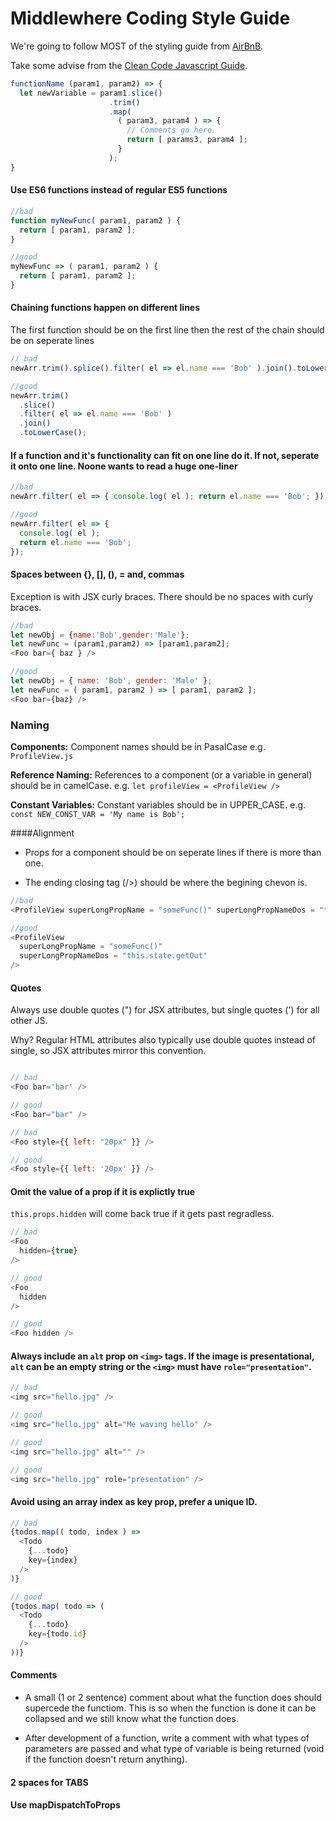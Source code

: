 # Middlewhere Coding Style Guide
We're going to follow MOST of the styling guide from [AirBnB](https://github.com/airbnb/javascript/tree/master/react).

Take some advise from the [Clean Code Javascript Guide](https://github.com/ryanmcdermott/clean-code-javascript).
```js
functionName (param1, param2) => {
  let newVariable = param1.slice()
                      .trim()
                      .map( 
                        ( param3, param4 ) => { 
                          // Comments go here.
                          return [ params3, param4 ];
                        }
                      );
}
```

#### Use ES6 functions instead of regular ES5 functions 

```js
//bad
function myNewFunc( param1, param2 ) {
  return [ param1, param2 ];
}

//good 
myNewFunc => ( param1, param2 ) {
  return [ param1, param2 ];
}
```

#### Chaining functions happen on different lines
The first function should be on the first line then the rest of the chain should be on seperate lines

```js
// bad
newArr.trim().splice().filter( el => el.name === 'Bob' ).join().toLowerCase();

//good
newArr.trim()
  .slice()
  .filter( el => el.name === 'Bob' )
  .join()
  .toLowerCase();
```

#### If a function and it's functionality can fit on one line do it. If not, seperate it onto one line. Noone wants to read a huge one-liner

```js
//bad
newArr.filter( el => { console.log( el ); return el.name === 'Bob'; });

//good
newArr.filter( el => {
  console.log( el );
  return el.name === 'Bob';
});
```
#### Spaces between {}, [], (), = and, commas
Exception is with JSX curly braces. There should be no spaces with curly braces.

```js
//bad
let newObj = {name:'Bob',gender:'Male'};
let newFunc = (param1,param2) => [param1,param2];
<Foo bar={ baz } />

//good
let newObj = { name: 'Bob', gender: 'Male' };
let newFunc = ( param1, param2 ) => [ param1, param2 ];
<Foo bar={baz} />

```
### Naming 
**Components:** Component names should be in PasalCase e.g. `ProfileView.js`

**Reference Naming:** References to a component (or a variable in general) should be in camelCase. e.g. `let profileView = <ProfileView />`

**Constant Variables:** Constant variables should be in UPPER_CASE. e.g. `const NEW_CONST_VAR = 'My name is Bob';`

####Alignment
* Props for a component should be on seperate lines if there is more than one.

* The ending closing tag (/>) should be where the begining chevon is. 



```js
//bad
<ProfileView superLongPropName = "someFunc()" superLongPropNameDos = "this.state.getOut" />

//good
<ProfileView 
  superLongPropName = "someFunc()" 
  superLongPropNameDos = "this.state.getOut" 
/>
```
#### Quotes
Always use double quotes (") for JSX attributes, but single quotes (') for all other JS.

Why? Regular HTML attributes also typically use double quotes instead of single, so JSX attributes mirror this convention.

```js

// bad
<Foo bar='bar' />

// good
<Foo bar="bar" />

// bad
<Foo style={{ left: "20px" }} />

// good
<Foo style={{ left: '20px' }} />
```

#### Omit the value of a prop if it is explictly true
`this.props.hidden` will come back true if it gets past regradless.
```js
// bad
<Foo
  hidden={true}
/>

// good
<Foo
  hidden
/>

// good
<Foo hidden />

```

#### Always include an `alt` prop on `<img>` tags. If the image is presentational, `alt` can be an empty string or the `<img>` must have `role="presentation"`.
```js
// bad
<img src="hello.jpg" />

// good
<img src="hello.jpg" alt="Me waving hello" />

// good
<img src="hello.jpg" alt="" />

// good
<img src="hello.jpg" role="presentation" />
```

#### Avoid using an array index as key prop, prefer a unique ID.

```js
// bad
{todos.map(( todo, index ) =>
  <Todo
    {...todo}
    key={index}
  />
)}

// good
{todos.map( todo => (
  <Todo
    {...todo}
    key={todo.id}
  />
))}
```

#### Comments
* A small (1 or 2 sentence) comment about what the function does should supercede the functiom. This is so when the function is done it can be collapsed and we still know what the function does.

* After development of a function, write a comment with what types of parameters are passed and what type of variable is being returned (void if the function doesn't return anything).

#### 2 spaces for TABS
#### Use mapDispatchToProps 
